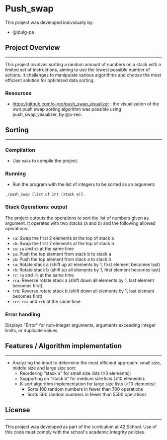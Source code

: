# Push_swap

This project was developed individually by:

- @ipuig-pa

## Project Overview

---

This project involves sorting a random amount of numbers on a stack with a limited set of instructions, aiming to use the lowest possible number of actions. It challenges to manipulate various algorithms and choose the most efficient solution for optimized data sorting.

### Resources

- https://github.com/o-reo/push_swap_visualizer : the visualization of the own push swap sorting algorithm was possible using push_swap_visualizer, by @o-reo.

## Sorting

---

### Compilation

- Use `make` to compile the project.

### Running

- Run the program with the list of integers to be sorted as an argument:

`./push_swap [list of int (stack a)]` .

### Stack Operations: output

The project outputs the operations to sort the list of numbers given as argument. It operates with two stacks (a and b) and the following allowed operations:

- `sa`: Swap the first 2 elements at the top of stack a
- `sb`: Swap the first 2 elements at the top of stack b
- `ss`: `sa` and `sb` at the same time
- `pa`: Push the top element from stack b to stack a
- `pb`: Push the top element from stack a to stack b
- `ra`: Rotate stack a (shift up all elements by 1, first element becomes last)
- `rb`: Rotate stack b (shift up all elements by 1, first element becomes last)
- `rr`: `ra` and `rb` at the same time
- `rra`: Reverse rotate stack a (shift down all elements by 1, last element becomes first)
- `rrb`: Reverse rotate stack b (shift down all elements by 1, last element becomes first)
- `rrr`: `rra` and `rrb` at the same time

### **Error handling**

Displays "Error" for non-integer arguments, arguments exceeding integer limits, or duplicate values.

## Features / Algorithm implementation

---

- Analyzing the input to determine the most efficient approach: small size, middle size and large size sort:
    - Reordering “stack a” for small size lists  (≤3 elements):
    - Supporting on “stack b”  for medium size lists  (≤10 elements):
    - K-sort algorithm implementation for large size lists  (>10 elements):
        - Sorts 100 random numbers in fewer than 700 operations
        - Sorts 500 random numbers in fewer than 5500 operations

## License

---

This project was developed as part of the curriculum at 42 School. Use of this code must comply with the school's academic integrity policies.

